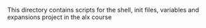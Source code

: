 This directory contains scripts for the shell, init files, variables and expansions project in the alx course
